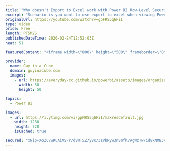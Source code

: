 ```yaml
---
title: "Why doesn't Export to Excel work with Power BI Row-Level Security (RLS)???"
excerpt: "Scenario is you want to use export to excel when viewing Power BI Row-Level Security (RLS) as someone else. RLS doesn't appear to work. Patrick breaks it down.  Download sample: https://guyinacu.be/rlsexportsample  📢 Become a member: https://guyinacu.be/membership   *******************  Want to take"
originalUrl: https://youtube.com/watch?v=gpFRS5q6FiI
type: video
price: Free
length: PT5M2S
publishedDateTime: 2020-02-24T12:52:03Z
heat: 51

featuredContent: "<iframe width=\"800\" height=\"500\" frameborder=\"0\" src=\"https://www.youtube.com/embed/gpFRS5q6FiI\" allow=\"accelerometer; autoplay; encrypted-media; gyroscope; picture-in-picture\" allowfullscreen></iframe>"

provider:
  name: Guy in a Cube
  domain: guyinacube.com
  images:
    - url: https://everyday-cc.github.io/powerbi/assets/images/organizations/guyinacube.com-50x50.jpg
      width: 50
      height: 50

topics:
  - Power BI

images:
  - url: https://i.ytimg.com/vi/gpFRS5q6FiI/maxresdefault.jpg
    width: 1280
    height: 720
    isCached: true

secured: "xNip+XoZC7wRuAiVSFr/dSWT5Z/y8K/3zVbRyw3nSmfh/AgWzTw/id8kNMB3VE3TLomIAyq0RqSewV76cqWo7zxlyFJhLSvi3S8DmUZkzADg9ZHF1JW+HZv4hbzSBk+utwZBzd2rzkNdC5yOXyD6FirBOMB3oz4uzsuNtt5vZLg1PyTaXmEcaoixAaK0Yl9g7UPdmINxHsH5dUB/imBvb+R6fcQuKVXTxvx0hK4I/QTeh/IKSADz5gsmngC678vTaXgEd08ZM98vgli7QWD2GHPQiqn0Nmp+/kVzZ8n3sfj5mkwxXIsBLkpwdC5+LpZe4GjWYNnq4hht8fO5TlhCTTpUXGYnVjlSp3CcBae70ta8EAAEa2RrcWRsAl7wcNoOHcW31SeoRCjR3wILRB7gMFHmdRwKV4oRZQCMJYNVMos=;1NRox5ZKukeGN1s0g5OWcA=="
---
```


